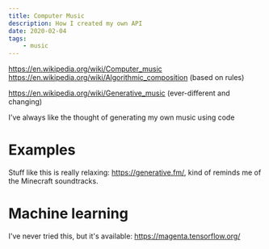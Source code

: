```yaml
---
title: Computer Music
description: How I created my own API
date: 2020-02-04
tags:
    - music
---
```


https://en.wikipedia.org/wiki/Computer_music
https://en.wikipedia.org/wiki/Algorithmic_composition (based on rules)

https://en.wikipedia.org/wiki/Generative_music (ever-different and changing)

I've always like the thought of generating my own music using code

# Examples

Stuff like this is really relaxing: https://generative.fm/, kind of reminds me of the Minecraft soundtracks.

# Machine learning

I've never tried this, but it's available:
https://magenta.tensorflow.org/

